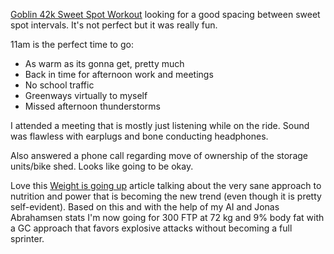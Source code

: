 [Goblin 42k Sweet Spot Workout](../Cycling/Goblin%2042k%20Sweet%20Spot%20Workout.md) looking for a good spacing between sweet spot intervals. It's not perfect but it was really fun.

11am is the perfect time to go:

- As warm as its gonna get, pretty much
- Back in time for afternoon work and meetings
- No school traffic
- Greenways virtually to myself
- Missed afternoon thunderstorms

I attended a meeting that is mostly just listening while on the ride. Sound was flawless with earplugs and bone conducting headphones.

Also answered a phone call regarding move of ownership of the storage units/bike shed. Looks like going to be okay.

Love this [Weight is going up](https://velo.outsideonline.com/road/road-training/inside-the-radical-weight-gain-theory-of-pro-cycling/) article talking about the very sane approach to nutrition and power that is becoming the new trend (even though it is pretty self-evident). Based on this and with the help of my AI and Jonas Abrahamsen stats I'm now going for 300 FTP at 72 kg and 9% body fat with a GC approach that favors explosive attacks without becoming a full sprinter.